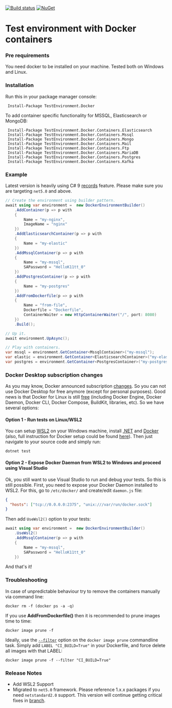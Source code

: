 [![Build status](https://ci.appveyor.com/api/projects/status/1xh2d15gkmij0mp8/branch/master?svg=true)](https://ci.appveyor.com/project/Deffiss/testenvironment-docker/branch/master)  [![NuGet](https://img.shields.io/nuget/v/TestEnvironment.Docker.svg)](https://www.nuget.org/packages/TestEnvironment.Docker/)

# Test environment with Docker containers

### Pre requirements

You need docker to be installed on your machine. Tested both on Windows and Linux. 

### Installation

Run this in your package manager console:

```
 Install-Package TestEnvironment.Docker
```

To add container specific functionality for MSSQL, Elasticsearch or MongoDB:

```
 Install-Package TestEnvironment.Docker.Containers.Elasticsearch
 Install-Package TestEnvironment.Docker.Containers.Mssql
 Install-Package TestEnvironment.Docker.Containers.Mongo
 Install-Package TestEnvironment.Docker.Containers.Mail
 Install-Package TestEnvironment.Docker.Containers.Ftp
 Install-Package TestEnvironment.Docker.Containers.MariaDB
 Install-Package TestEnvironment.Docker.Containers.Postgres
 Install-Package TestEnvironment.Docker.Containers.Kafka
```
### Example
Latest version is heavily using C# 9 [records](https://docs.microsoft.com/en-us/dotnet/csharp/whats-new/csharp-9#record-types) feature. Please make sure you are targeting `net5.0` and above.

```csharp
// Create the environment using builder pattern.
await using var environment =  new DockerEnvironmentBuilder()
    .AddContainer(p => p with
    {
        Name = "my-nginx",
        ImageName = "nginx"
    })
    .AddElasticsearchContainer(p => p with
    {
        Name = "my-elastic"
    })
    .AddMssqlContainer(p => p with
    {
        Name = "my-mssql",
        SAPassword = "HelloK11tt_0"
    })
    .AddPostgresContainer(p => p with
    {
        Name = "my-postgres"
    })
    .AddFromDockerfile(p => p with
    {
        Name = "from-file",
        Dockerfile = "Dockerfile",
        ContainerWaiter = new HttpContainerWaiter("/", port: 8080)
    })
    .Build();

// Up it.
await environment.UpAsync();

// Play with containers.
var mssql = environment.GetContainer<MssqlContainer>("my-mssql");
var elastic = environment.GetContainer<ElasticsearchContainer>("my-elastic");
var postgres = environment.GetContainer<PostgresContainer>("my-postgres");
```

### Docker Desktop subscription changes
As you may know, Docker announced subscription [changes](https://www.docker.com/blog/updating-product-subscriptions/). So you can not use Docker Desktop for free anymore (except for personal purposes). Good news is that Docker for Linux is still [free](https://www.docker.com/blog/looking-for-a-docker-alternative-consider-this/) (including Docker Engine, Docker Daemon, Docker CLI, Docker Compose, BuildKit, libraries, etc). So we have several options:

#### Option 1 - Run tests on Linux/WSL2
You can setup [WSL2](https://docs.microsoft.com/en-us/windows/wsl/install) on your Windows machine, install [.NET](https://docs.microsoft.com/en-us/dotnet/core/install/linux) and [Docker](https://docs.docker.com/engine/install/ubuntu/) (also, full instruction for Docker setup could be found [here](https://gist.github.com/Guddiny/e2cac200d8100a3926777109f770228b)). Then just navigate to your source code and simply run:

```
dotnet test
```

#### Option 2 - Expose Docker Daemon from WSL2 to Windows and proceed using Visual Studio
Ok, you still want to use Visual Studio to run and debug your tests. So this is still possible. First, you need to expose your Docker Daemon installed to WSL2. For this, go to `/etc/docker/` and create/edit `daemon.js` file:

```json
{
  "hosts": ["tcp://0.0.0.0:2375", "unix:///var/run/docker.sock"]
}
```

Then add `UseWsl2()` option to your tests:

```csharp
await using var environment =  new DockerEnvironmentBuilder()
    .UseWsl2()
    .AddMssqlContainer(p => p with
    {
        Name = "my-mssql",
        SAPassword = "HelloK11tt_0"
    })
```

And that's it!

### Troubleshooting

In case of unpredictable behaviour try to remove the containers manually via command line:

```
docker rm -f (docker ps -a -q)
```

If you use **AddFromDockerfile()** then it is recommended to prune images time to time:

```
docker image prune -f
```

Ideally, use the [`--filter`](https://docs.docker.com/engine/reference/commandline/image_prune/#filtering) option on the `docker image prune` commandline task.  Simply add `LABEL "CI_BUILD=True"` in your Dockerfile, and force delete all images with that LABEL:

```
docker image prune -f --filter "CI_BUILD=True"
```

### Release Notes

* Add WSL2 Support
* Migrated to `net5.0` framework. Please reference 1.x.x packages if you need `netstandard2.0` support. This version will continue getting critical fixes in [branch](https://github.com/Deffiss/testenvironment-docker/tree/netstandard20).